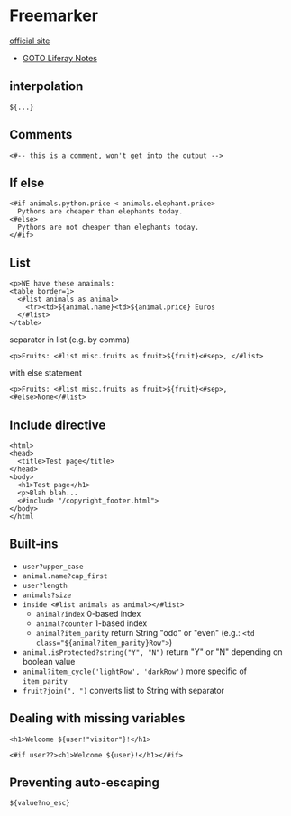 # Freemarker

[official site](https://freemarker.apache.org)

+ [GOTO Liferay Notes](https://github.com/simon387/notes/blob/master/java/liferay.md)

## interpolation

```freemarker
${...}
```

## Comments

```freemarker
<#-- this is a comment, won't get into the output -->
```

## If else

```freemarker
<#if animals.python.price < animals.elephant.price>
  Pythons are cheaper than elephants today.
<#else>
  Pythons are not cheaper than elephants today.
</#if>
```

## List

```freemarker
<p>WE have these anaimals:
<table border=1>
  <#list animals as animal>
    <tr><td>${animal.name}<td>${animal.price} Euros
  </#list>
</table>
```

separator in list (e.g. by comma)

```freemarker
<p>Fruits: <#list misc.fruits as fruit>${fruit}<#sep>, </#list>
```

with else statement

```freemarker
<p>Fruits: <#list misc.fruits as fruit>${fruit}<#sep>, <#else>None</#list>

```

## Include directive

```freemarker
<html>
<head>
  <title>Test page</title>
</head>
<body>
  <h1>Test page</h1>
  <p>Blah blah...
  <#include "/copyright_footer.html">
</body>
</html
```

## Built-ins

+ ```user?upper_case```
+ ```animal.name?cap_first```
+ ```user?length```
+ ```animals?size```
+ ```inside <#list animals as animal></#list>```
  + ```animal?index``` 0-based index
  + ```animal?counter``` 1-based index
  + ```animal?item_parity``` return String "odd" or "even" (e.g.: ```<td class="${animal?item_parity}Row">```)
+ ```animal.isProtected?string("Y", "N")``` return "Y" or "N" depending on boolean value
+ ```animal?item_cycle('lightRow', 'darkRow')``` more specific of ```item_parity```
+ ```fruit?join(", ")``` converts list to String with separator

## Dealing with missing variables

```freemarker
<h1>Welcome ${user!"visitor"}!</h1>
```

```freemarker
<#if user??><h1>Welcome ${user}!</h1></#if>
```

## Preventing auto-escaping

```freemarker
${value?no_esc}
```
